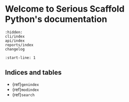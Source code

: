 # Welcome to Serious Scaffold Python's documentation

```{toctree}
:hidden:
cli/index
api/index
reports/index
changelog
```

```{include} ../README.md
:start-line: 1
```

## Indices and tables

* {ref}`genindex`
* {ref}`modindex`
* {ref}`search`
